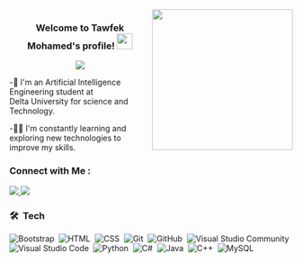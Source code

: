 <img width="250" align="right" src="https://c.tenor.com/_DOBjnGspYAAAAAM/code-coding.gif">

<h3 align="center">
  Welcome to Tawfek Mohamed's profile!
  <img src="https://media.giphy.com/media/hvRJCLFzcasrR4ia7z/giphy.gif" width="28">
</h3>

<!-- Typing SVG by DenverCoder1 - https://github.com/DenverCoder1/readme-typing-svg -->
<p align="center">
  <a href="https://github.com/DenverCoder1/readme-typing-svg"><img src="https://readme-typing-svg.herokuapp.com/?lines=Always%20learning%20new%20things&font=Fira%20Code&center=true&width=440&height=45&color=f75c7e&vCenter=true&size=22"></a>
</p>
 -🏢 I'm an Artificial Intelligence Engineering student at Delta University for science and Technology. 
 
 -👨‍💻 I'm constantly learning and exploring new technologies to improve my skills.

### Connect with Me :

<a href="https://www.linkedin.com/in/tawfek-mohamed-75429724b?utm_source=share&utm_campaign=share_via&utm_content=profile&utm_medium=android_app" target="_blank">
    <img src="https://img.shields.io/badge/-Tawfek%20Mohamed-0077B5?style=for-the-badge&logo=Linkedin&logoColor=white" />
  </a>

  <a href="https://x.com/tawfek_26?t=LEN3lBt2xhdQsm3HqZJdFQ&s=09" target="_blank">
    <img src="https://img.shields.io/badge/-Tawfek%20Mohamed-0077B5?style=for-the-badge&logo=X&logoColor=white" />
  </a>

### 🛠 &nbsp;Tech
![Bootstrap](https://img.shields.io/badge/-Bootstrap-05122A?style=flat&logo=bootstrap&logoColor=563D7C)&nbsp;
![HTML](https://img.shields.io/badge/-HTML-05122A?style=flat&logo=HTML5)&nbsp;
![CSS](https://img.shields.io/badge/-CSS-05122A?style=flat&logo=CSS3&logoColor=1572B6)&nbsp;
![Git](https://img.shields.io/badge/-Git-05122A?style=flat&logo=git)&nbsp;
![GitHub](https://img.shields.io/badge/-GitHub-05122A?style=flat&logo=github)&nbsp;
![Visual Studio Community](https://img.shields.io/badge/-Visual%20Studio%20Community-000000?style=flat&logo=visual-studio&logoColor=white)
![Visual Studio Code](https://img.shields.io/badge/-Visual%20Studio%20Code-05122A?style=flat&logo=visual-studio-code&logoColor=007ACC)&nbsp;
![Python](https://img.shields.io/badge/-Python%20-05122A?style=flat&logo=python)&nbsp;
![C#](https://img.shields.io/badge/-C%23-05122A?style=flat&logo=c-sharp&logoColor=239120)&nbsp;
![Java](https://img.shields.io/badge/-Java-05122A?style=flat&logo=java&logoColor=007396)&nbsp;
![C++](https://img.shields.io/badge/-C%2B%2B-05122A?style=flat&logo=c%2B%2B&logoColor=00599C)&nbsp;
![MySQL](https://img.shields.io/badge/-MySQL-05122A?style=flat&logo=mysql)&nbsp;
